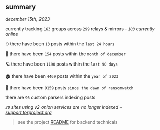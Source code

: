 
## summary
_december 15th, 2023_

currently tracking `163` groups across `299` relays & mirrors - _`103` currently online_

⏲ there have been `13` posts within the `last 24 hours`

🦈 there have been `154` posts within the `month of december`

🪐 there have been `1190` posts within the `last 90 days`

🏚 there have been `4469` posts within the `year of 2023`

🦕 there have been `9159` posts `since the dawn of ransomwatch`

there are `96` custom parsers indexing posts

_`20` sites using v2 onion services are no longer indexed - [support.torproject.org](https://support.torproject.org/onionservices/v2-deprecation/)_

> see the project [README](https://github.com/joshhighet/ransomwatch#ransomwatch--) for backend technicals
